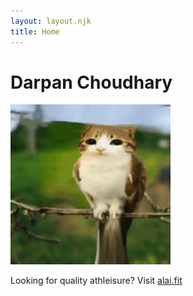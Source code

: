 ```yaml
---
layout: layout.njk
title: Home
---
```


# Darpan Choudhary

![Profile Picture](/images/profile.png)

Looking for quality athleisure? Visit [alai.fit](https://alai.fit)
